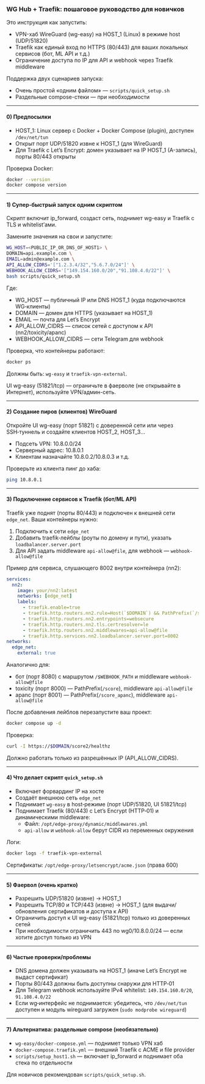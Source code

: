### WG Hub + Traefik: пошаговое руководство для новичков

Это инструкция как запустить:
- VPN-хаб WireGuard (wg-easy) на HOST_1 (Linux) в режиме host (UDP/51820)
- Traefik как единый вход по HTTPS (80/443) для ваших локальных сервисов (бот, ML API и т.д.)
- Ограничение доступа по IP для API и webhook через Traefik middleware

Поддержка двух сценариев запуска:
- Очень простой «одним файлом» — `scripts/quick_setup.sh`
- Раздельные compose-стеки — при необходимости

---

#### 0) Предпосылки
- HOST_1: Linux сервер с Docker + Docker Compose (plugin), доступен `/dev/net/tun`
- Открыт порт UDP/51820 извне к HOST_1 (для WireGuard)
- Для Traefik с Let’s Encrypt: домен указывает на IP HOST_1 (A-запись), порты 80/443 открыты

Проверка Docker:
```bash
docker --version
docker compose version
```

---

#### 1) Супер-быстрый запуск одним скриптом
Скрипт включит ip_forward, создаст сеть, поднимет wg-easy и Traefik с TLS и whitelist’ами.

Замените значения на свои и запустите:
```bash
WG_HOST=<PUBLIC_IP_OR_DNS_OF_HOST1> \
DOMAIN=api.example.com \
EMAIL=admin@example.com \
API_ALLOW_CIDRS='["1.2.3.4/32","5.6.7.0/24"]' \
WEBHOOK_ALLOW_CIDRS='["149.154.160.0/20","91.108.4.0/22"]' \
bash scripts/quick_setup.sh
```
Где:
- WG_HOST — публичный IP или DNS HOST_1 (куда подключаются WG‑клиенты)
- DOMAIN — домен для HTTPS (указывает на HOST_1)
- EMAIL — почта для Let’s Encrypt
- API_ALLOW_CIDRS — список сетей с доступом к API (nn2/toxicity/apanc)
- WEBHOOK_ALLOW_CIDRS — сети Telegram для webhook

Проверка, что контейнеры работают:
```bash
docker ps
```
Должны быть: `wg-easy` и `traefik-vpn-external`.

UI wg-easy (51821/tcp) — ограничьте в фаерволе (не открывайте в Интернет), используйте VPN/админ-сеть.

---

#### 2) Создание пиров (клиентов) WireGuard
Откройте UI wg-easy (порт 51821) с доверенной сети или через SSH‑туннель и создайте клиентов HOST_2, HOST_3...
- Подсеть VPN: 10.8.0.0/24
- Серверный адрес: 10.8.0.1
- Клиентам назначайте 10.8.0.2/10.8.0.3 и т.д.

Проверьте из клиента пинг до хаба:
```bash
ping 10.8.0.1
```

---

#### 3) Подключение сервисов к Traefik (бот/ML API)
Traefik уже поднят (порты 80/443) и подключен к внешней сети `edge_net`.
Ваши контейнеры нужно:
1) Подключить к сети `edge_net`
2) Добавить traefik‑лейблы (роуты по домену и пути), указать `loadbalancer.server.port`
3) Для API задать middleware `api-allow@file`, для webhook — `webhook-allow@file`

Пример для сервиса, слушающего 8002 внутри контейнера (nn2):
```yaml
services:
  nn2:
    image: your/nn2:latest
    networks: [edge_net]
    labels:
      - traefik.enable=true
      - traefik.http.routers.nn2.rule=Host(`$DOMAIN`) && PathPrefix(`/score2`)
      - traefik.http.routers.nn2.entrypoints=websecure
      - traefik.http.routers.nn2.tls.certresolver=le
      - traefik.http.routers.nn2.middlewares=api-allow@file
      - traefik.http.services.nn2.loadbalancer.server.port=8002
networks:
  edge_net:
    external: true
```
Аналогично для:
- бот (порт 8080) с маршрутом `/$WEBHOOK_PATH` и middleware `webhook-allow@file`
- toxicity (порт 8000) — PathPrefix(`/score`), middleware `api-allow@file`
- apanc (порт 8001) — PathPrefix(`/score_apanc`), middleware `api-allow@file`

После добавления лейблов перезапустите ваш проект:
```bash
docker compose up -d
```

Проверка:
```bash
curl -I https://$DOMAIN/score2/healthz
```
Должно работать только из разрешённых IP (API_ALLOW_CIDRS).

---

#### 4) Что делает скрипт `quick_setup.sh`
- Включает форвардинг IP на хосте
- Создаёт внешнюю сеть `edge_net`
- Поднимает `wg-easy` в host‑режиме (порт UDP/51820, UI 51821/tcp)
- Поднимает Traefik (80/443) с Let’s Encrypt (HTTP‑01) и динамическими middleware:
  - Файл: `/opt/edge-proxy/dynamic/middlewares.yml`
  - `api-allow` и `webhook-allow` берут CIDR из переменных окружения

Логи:
```bash
docker logs -f traefik-vpn-external
```
Сертификаты: `/opt/edge-proxy/letsencrypt/acme.json` (права 600)

---

#### 5) Фаервол (очень кратко)
- Разрешить UDP/51820 (извне) → HOST_1
- Разрешить TCP/80 и TCP/443 (извне) → HOST_1 (для выдачи/обновления сертификатов и доступа к API)
- Ограничить доступ к UI wg-easy (51821/tcp) только из доверенных сетей
- При необходимости ограничить 443 по wg0/10.8.0.0/24 — если хотите доступ только из VPN

---

#### 6) Частые проверки/проблемы
- DNS домена должен указывать на HOST_1 (иначе Let’s Encrypt не выдаст сертификат)
- Порты 80/443 должны быть доступны снаружи для HTTP‑01
- Для Telegram webhook используйте IPv4 whitelist: `149.154.160.0/20`, `91.108.4.0/22`
- Если wg‑интерфейс не поднимается: убедитесь, что `/dev/net/tun` доступен и модуль wireguard загружен (`sudo modprobe wireguard`)

---

#### 7) Альтернатива: раздельные compose (необязательно)
- `wg-easy/docker-compose.yml` — поднимет только VPN хаб
- `docker-compose.traefik.yml` — внешний Traefik с ACME и file provider
- `scripts/setup_host1.sh` — включает ip_forward и поднимает оба стека по отдельности

Для новичков рекомендован `scripts/quick_setup.sh`.
